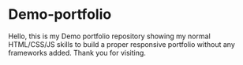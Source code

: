 # Demo-portfolio
Hello, this is my Demo portfolio repository showing my normal HTML/CSS/JS skills to build a proper responsive portfolio without any frameworks added.
Thank you for visiting.
